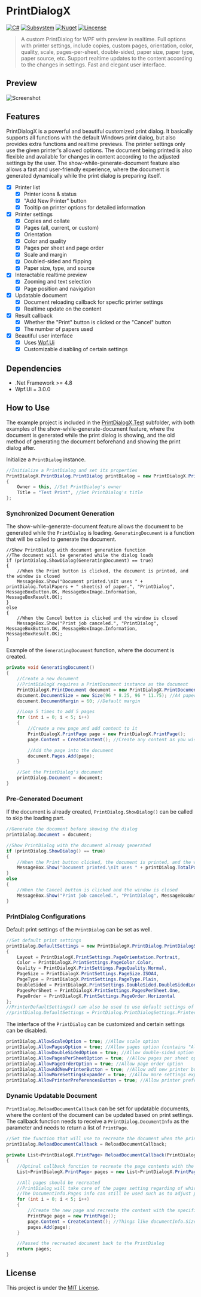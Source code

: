 # PrintDialogX

[![C#](https://img.shields.io/badge/C%23-100%25-blue.svg?style=flat-square)](https://docs.microsoft.com/en-us/dotnet/csharp/)
[![Subsystem](https://img.shields.io/badge/Platform-WPF-green.svg?style=flat-square)](https://docs.microsoft.com/en-us/visualstudio/designers/getting-started-with-wpf)
[![Nuget](https://img.shields.io/badge/Nuget-v2.1.2-blue.svg?style=flat-square)](https://www.nuget.org/packages/PrintDialogX/2.1.2)
[![Lincense](https://img.shields.io/badge/Lincense-MIT-orange.svg?style=flat-square)](https://github.com/Fei-Sheng-Wu/PrintDialogX/blob/2.1.2/LICENSE.txt)

> A custom PrintDialog for WPF with preview in realtime. Full options with printer settings, include copies, custom pages, orientation, color, quality, scale, pages-per-sheet, double-sided, paper size, paper type, paper source, etc. Support realtime updates to the content according to the changes in settings. Fast and elegant user interface.

## Preview

![Screenshot](https://github.com/Fei-Sheng-Wu/PrintDialogX/blob/8c1c32120c5ba5ec3e6547d825c56a5b27fb5ee2/Screenshot.png)

## Features

PrintDialogX is a powerful and beautiful customized print dialog. It basically supports all functions with the default Windows print dialog, but also provides extra functions and realtime previews. The printer settings only use the given printer's allowed options. The document being printed is also flexible and available for changes in content according to the adjusted settings by the user. The show-while-generate-document feature also allows a fast and user-friendly experience, where the document is generated dynamically while the print dialog is preparing itself.

- [X] Printer list
  - [X] Printer icons & status
  - [X] "Add New Printer" button
  - [X] Tooltip on printer options for detailed information
- [X] Printer settings
  - [X] Copies and collate
  - [X] Pages (all, current, or custom)
  - [X] Orientation
  - [X] Color and quality
  - [X] Pages per sheet and page order
  - [X] Scale and margin
  - [X] Doubled-sided and flipping
  - [X] Paper size, type, and source
- [X] Interactable realtime preview
  - [X] Zooming and text selection
  - [X] Page position and navigation
- [X] Updatable document
  - [X] Document reloading callback for specfic printer settings
  - [X] Realtime update on the content
- [X] Result callback
  - [X] Whether the "Print" button is clicked or the "Cancel" button
  - [X] The number of papers used
- [X] Beautiful user interface
  - [X] Uses [Wpf.Ui](https://wpfui.lepo.co/index.html)
  - [X] Customizable disabling of certain settings

## Dependencies

- .Net Framework >= 4.8
- Wpf.Ui = 3.0.0

## How to Use

The example project is included in the [PrintDialogX.Test](https://github.com/Fei-Sheng-Wu/PrintDialogX/tree/2.1.2/PrintDialogX.Test) subfolder, with both examples of the show-while-generate-document feature, where the document is generated while the print dialog is showing, and the old method of generating the document beforehand and showing the print dialog after.

Initialize a `PrintDialog` instance.

```c#
//Initialize a PrintDialog and set its properties
PrintDialogX.PrintDialog.PrintDialog printDialog = new PrintDialogX.PrintDialog.PrintDialog()
{
    Owner = this, //Set PrintDialog's owner
    Title = "Test Print", //Set PrintDialog's title
};
```

### Synchronized Document Generation

The show-while-generate-document feature allows the document to be generated while the `PrintDialog` is loading. `GeneratingDocument` is a function that will be called to generate the document.

```
//Show PrintDialog with document generation function
//The document will be generated while the dialog loads
if (printDialog.ShowDialog(GeneratingDocument) == true)
{
    //When the Print button is clicked, the document is printed, and the window is closed
    MessageBox.Show("Document printed.\nIt uses " + printDialog.TotalPapers + " sheet(s) of paper.", "PrintDialog", MessageBoxButton.OK, MessageBoxImage.Information, MessageBoxResult.OK);
}
else
{
    //When the Cancel button is clicked and the window is closed
    MessageBox.Show("Print job canceled.", "PrintDialog", MessageBoxButton.OK, MessageBoxImage.Information, MessageBoxResult.OK);
}
```

Example of the `GeneratingDocument` function, where the document is created.

```c#
private void GeneratingDocument()
{
    //Create a new document
    //PrintDialogX requires a PrintDocument instance as the document
    PrintDialogX.PrintDocument document = new PrintDialogX.PrintDocument();
    document.DocumentSize = new Size(96 * 8.25, 96 * 11.75); //A4 paper size, 8.25 inch x 11.75 inch
    document.DocumentMargin = 60; //Default margin

    //Loop 5 times to add 5 pages
    for (int i = 0; i < 5; i++)
    {
        //Create a new page and add content to it
        PrintDialogX.PrintPage page = new PrintDialogX.PrintPage();
        page.Content = CreateContent(); //Create any content as you wish

        //Add the page into the document
        document.Pages.Add(page);
    }

    //Set the PrintDialog's document
    printDialog.Document = document;
}
```

### Pre-Generated Document

If the document is already created, `PrintDialog.ShowDialog()` can be called to skip the loading part.

```c#
//Generate the document before showing the dialog
printDialog.Document = document;

//Show PrintDialog with the document already generated
if (printDialog.ShowDialog() == true)
{
    //When the Print button clicked, the document is printed, and the window is closed
    MessageBox.Show("Document printed.\nIt uses " + printDialog.TotalPapers + " sheet(s) of paper.", "PrintDialog", MessageBoxButton.OK, MessageBoxImage.Information, MessageBoxResult.OK);
}
else
{
    //When the Cancel button is clicked and the window is closed
    MessageBox.Show("Print job canceled.", "PrintDialog", MessageBoxButton.OK, MessageBoxImage.Information, MessageBoxResult.OK);
}
```

### PrintDialog Configurations

Default print settings of the `PrintDialog` can be set as well.

```c#
//Set default print settings
printDialog.DefaultSettings = new PrintDialogX.PrintDialog.PrintDialogSettings()
{
    Layout = PrintDialogX.PrintSettings.PageOrientation.Portrait,
    Color = PrintDialogX.PrintSettings.PageColor.Color,
    Quality = PrintDialogX.PrintSettings.PageQuality.Normal,
    PageSize = PrintDialogX.PrintSettings.PageSize.ISOA4,
    PageType = PrintDialogX.PrintSettings.PageType.Plain,
    DoubleSided = PrintDialogX.PrintSettings.DoubleSided.DoubleSidedLongEdge,
    PagesPerSheet = PrintDialogX.PrintSettings.PagesPerSheet.One,
    PageOrder = PrintDialogX.PrintSettings.PageOrder.Horizontal
};
//PrinterDefaultSettings() can also be used to use default settings of the printer
//printDialog.DefaultSettings = PrintDialog.PrintDialogSettings.PrinterDefaultSettings()
```

The interface of the `PrintDialog` can be customized and certain settings can be disabled.

```c#
printDialog.AllowScaleOption = true; //Allow scale option
printDialog.AllowPagesOption = true; //Allow pages option (contains "All Pages", "Current Page", and "Custom Pages")
printDialog.AllowDoubleSidedOption = true; //Allow double-sided option
printDialog.AllowPagesPerSheetOption = true; //Allow pages per sheet option
printDialog.AllowPageOrderOption = true; //Allow page order option
printDialog.AllowAddNewPrinterButton = true; //Allow add new printer button in the printer list
printDialog.AllowMoreSettingsExpander = true; //Allow more settings expander
printDialog.AllowPrinterPreferencesButton = true; //Allow printer preferences button
```

### Dynamic Updatable Document

`PrintDialog.ReloadDocumentCallback` can be set for updatable documents, where the content of the document can be updated based on print settings. The callback function needs to receive a `PrintDialog.DocumentInfo` as the parameter and needs to return a list of `PrintPage`.

```c#
//Set the function that will use to recreate the document when the print settings changed
printDialog.ReloadDocumentCallback = ReloadDocumentCallback;
```
```c#
private List<PrintDialogX.PrintPage> ReloadDocumentCallback(PrintDialogX.PrintDialog.DocumentInfo documentInfo)
{
    //Optinal callback function to recreate the page contents with the specific settings
    List<PrintDialogX.PrintPage> pages = new List<PrintDialogX.PrintPage>();

    //All pages should be recreated
    //PrintDialog will take care of the pages setting regarding of which pages need to be printed
    //The DocumentInfo.Pages info can still be used such as to adjust pages that will be printed
    for (int i = 0; i < 5; i++)
    {
        //Create the new page and recreate the content with the specific margin
        PrintPage page = new PrintPage();
        page.Content = CreateContent(); //Things like documentInfo.Size and documentInfo.Margin can be used
        pages.Add(page);
    }

    //Passed the recreated document back to the PrintDialog
    return pages;
}
```

## License

This project is under the [MIT License](https://github.com/Fei-Sheng-Wu/PrintDialogX/blob/2.1.2/LICENSE.txt).
